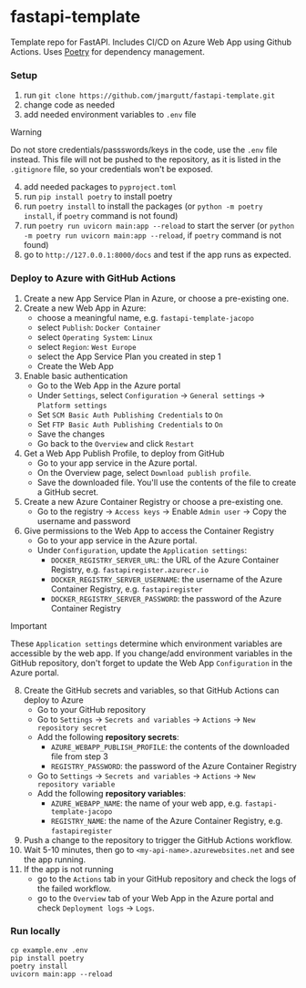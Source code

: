 # fastapi-template

Template repo for FastAPI. Includes CI/CD on Azure Web App using Github Actions. Uses [Poetry](https://python-poetry.org/) for dependency management.

### Setup

1. run `git clone https://github.com/jmargutt/fastapi-template.git`
2. change code as needed
3. add needed environment variables to `.env` file
> [!WARNING]  
> Do not store credentials/passswords/keys in the code, use the `.env` file instead.
> This file will not be pushed to the repository, as it is listed in the `.gitignore` file, so your credentials 
> won't be exposed.
4. add needed packages to `pyproject.toml`
5. run `pip install poetry` to install poetry
5. run `poetry install` to install the packages (or `python -m poetry install`, if `poetry` command is not found)
6. run `poetry run uvicorn main:app --reload` to start the server  (or `python -m poetry run uvicorn main:app --reload`, if `poetry` command is not found)
7. go to `http://127.0.0.1:8000/docs` and test if the app runs as expected.

### Deploy to Azure with GitHub Actions

1. Create a new App Service Plan in Azure, or choose a pre-existing one.
2. Create a new Web App in Azure:
   * choose a meaningful name, e.g. `fastapi-template-jacopo`
   * select `Publish`: `Docker Container`
   * select `Operating System`: `Linux`
   * select `Region`: `West Europe`
   * select the App Service Plan you created in step 1
   * Create the Web App
3. Enable basic authentication
   * Go to the Web App in the Azure portal
   * Under `Settings`, select `Configuration` -> `General settings` -> `Platform settings`
   * Set `SCM Basic Auth Publishing Credentials` to `On`
   * Set `FTP Basic Auth Publishing Credentials` to `On`
   * Save the changes
   * Go back to the `Overview` and click `Restart`
3. Get a Web App Publish Profile, to deploy from GitHub
   * Go to your app service in the Azure portal. 
   * On the Overview page, select `Download publish profile`. 
   * Save the downloaded file. You'll use the contents of the file to create a GitHub secret.
1. Create a new Azure Container Registry or choose a pre-existing one.
   * Go to the registry -> `Access keys` -> Enable `Admin user` -> Copy the username and password
3. Give permissions to the Web App to access the Container Registry
   * Go to your app service in the Azure portal.
   * Under `Configuration`, update the `Application settings`:
     * `DOCKER_REGISTRY_SERVER_URL`: the URL of the Azure Container Registry, e.g. `fastapiregister.azurecr.io`
     * `DOCKER_REGISTRY_SERVER_USERNAME`: the username of the Azure Container Registry, e.g. `fastapiregister`
     * `DOCKER_REGISTRY_SERVER_PASSWORD`: the password of the Azure Container Registry
> [!IMPORTANT]  
> These `Application settings` determine which environment variables are accessible by the web app. 
> If you change/add environment variables in the GitHub repository, don't forget to update the Web App `Configuration` in the Azure portal.

8. Create the GitHub secrets and variables, so that GitHub Actions can deploy to Azure
   * Go to your GitHub repository
   * Go to `Settings` -> `Secrets and variables` -> `Actions` -> `New repository secret`
   * Add the following **repository secrets**:
     * `AZURE_WEBAPP_PUBLISH_PROFILE`: the contents of the downloaded file from step 3
     * `REGISTRY_PASSWORD`: the password of the Azure Container Registry
   * Go to `Settings` -> `Secrets and variables` -> `Actions` -> `New repository variable`
   * Add the following **repository variables**:
     * `AZURE_WEBAPP_NAME`: the name of your web app, e.g. `fastapi-template-jacopo`
     * `REGISTRY_NAME`: the name of the Azure Container Registry, e.g. `fastapiregister`
5. Push a change to the repository to trigger the GitHub Actions workflow.
4. Wait 5-10 minutes, then go to `<my-api-name>.azurewebsites.net` and see the app running.
5. If the app is not running
   * go to the `Actions` tab in your GitHub repository and check the logs of the failed workflow.
   * go to the `Overview` tab of your Web App in the Azure portal and check `Deployment logs` -> `Logs`.

### Run locally

```
cp example.env .env
pip install poetry
poetry install
uvicorn main:app --reload
```
